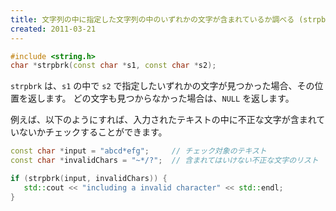 ```yaml
---
title: 文字列の中に指定した文字列の中のいずれかの文字が含まれているか調べる (strpbrk)
created: 2011-03-21
---
```


~~~ cpp
#include <string.h>
char *strpbrk(const char *s1, const char *s2);
~~~

`strpbrk` は、`s1` の中で `s2` で指定したいずれかの文字が見つかった場合、その位置を返します。
どの文字も見つからなかった場合は、`NULL` を返します。

例えば、以下のようにすれば、入力されたテキストの中に不正な文字が含まれていないかチェックすることができます。

~~~ cpp
const char *input = "abcd*efg";     // チェック対象のテキスト
const char *invalidChars = "~*/?";  // 含まれてはいけない不正な文字のリスト

if (strpbrk(input, invalidChars)) {
   std::cout << "including a invalid character" << std::endl;
}
~~~

